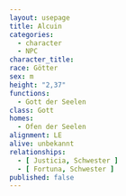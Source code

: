 ```yaml
---
layout: usepage
title: Alcuin
categories:
  - character
  - NPC
character_title: 
race: Götter
sex: m
height: "2,37"
functions:
  - Gott der Seelen
class: Gott
homes:
  - Ofen der Seelen
alignment: LE
alive: unbekannt
relationships:
  - [ Justicia, Schwester ]
  - [ Fortuna, Schwester ]
published: false
---
```


